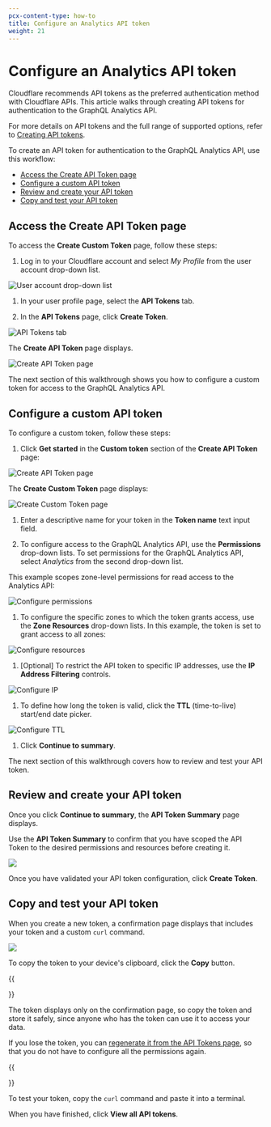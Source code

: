 ```yaml
---
pcx-content-type: how-to
title: Configure an Analytics API token
weight: 21
---
```


# Configure an Analytics API token

Cloudflare recommends API tokens as the preferred authentication method with Cloudflare APIs. This article walks through creating API tokens for authentication to the GraphQL Analytics API.

For more details on API tokens and the full range of supported options, refer to [Creating API tokens](/api/tokens/create).

To create an API token for authentication to the GraphQL Analytics API, use this workflow:

*   [Access the Create API Token page](#access-the-create-api-token-page)
*   [Configure a custom API token](#configure-a-custom-api-token)
*   [Review and create your API token](#review-and-create-your-api-token)
*   [Copy and test your API token](#copy-and-test-your-api-token)

## Access the Create API Token page

To access the **Create Custom Token** page, follow these steps:

1.  Log in to your Cloudflare account and select *My Profile* from the user account drop-down list.

![User account drop-down list](/analytics/static/images/account-profile.png)

1.  In your user profile page, select the **API Tokens** tab.

2.  In the **API Tokens** page, click **Create Token**.

![API Tokens tab](/analytics/static/images/user-profile-api-tokens-tab.png)

The **Create API Token** page displays.

![Create API Token page](/analytics/static/images/create-api-token-page-display.png)

The next section of this walkthrough shows you how to configure a custom token for access to the GraphQL Analytics API.

## Configure a custom API token

To configure a custom token, follow these steps:

1.  Click **Get started** in the **Custom token** section of the  **Create API Token** page:

![Create API Token page](/analytics/static/images/create-api-token-get-started.png)

The **Create Custom Token** page displays:

![Create Custom Token page](/analytics/static/images/create-custom-api-token.png)

1.  Enter a descriptive name for your token in the **Token name** text input field.

2.  To configure access to the GraphQL Analytics API, use the **Permissions** drop-down lists. To set permissions for the GraphQL Analytics API, select *Analytics* from the second drop-down list.

This example scopes zone-level permissions for read access to the Analytics API:

![Configure permissions](/analytics/static/images/create-custom-token-permissions.png)

1.  To configure the specific zones to which the token grants access, use the **Zone Resources** drop-down lists. In this example, the token is set to grant access to all zones:

![Configure resources](/analytics/static/images/create-custom-token-zone-resources.png)

1.  \[Optional] To restrict the API token to specific IP addresses, use the **IP Address Filtering** controls.

![Configure IP](/analytics/static/images/create-custom-token-ip-address-filtering.png)

1.  To define how long the token is valid, click the **TTL** (time-to-live) start/end date picker.

![Configure TTL](/analytics/static/images/create-custom-token-ttl.png)

1.  Click **Continue to summary**.

The next section of this walkthrough covers how to review and test your API token.

## Review and create your API token

Once you click **Continue to summary**, the **API Token Summary** page displays.

Use the **API Token Summary** to confirm that you have scoped the API Token to the desired permissions and resources before creating it.

![ ](/analytics/static/images/api-token-summary.png)

Once you have validated your API token configuration, click **Create Token**.

## Copy and test your API token

When you create a new token, a confirmation page displays that includes your token and a custom `curl` command.

![ ](/analytics/static/images/api-token-confirmation-page.png)

To copy the token to your device's clipboard, click the **Copy** button.

{{<Aside type="warning" header="Warning">}}

The token displays only on the confirmation page, so copy the token and store it safely, since anyone who has the token can use it to access your data.

If you lose the token, you can [regenerate it from the API Tokens page](https://support.cloudflare.com/hc/en-us/articles/200167836-Managing-API-Tokens-and-Keys#12345681), so that you do not have to configure all the permissions again.

{{</Aside>}}

To test your token, copy the `curl` command and paste it into a terminal.

When you have finished, click **View all API tokens**.
